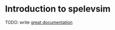 # Introduction to spelevsim

TODO: write [great documentation](http://jacobian.org/writing/what-to-write/)
